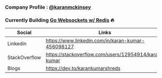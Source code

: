 ### Company Profile : <a href="https://github.com/karanmckinsey">@karanmckinsey</a>

### Currently Building <a href="https://github.com/karankumarshreds/Websockets">Go Websockets w/ Redis</a> 🔥

<!--  <div float="left">
  
 **Full Stack Developer:** Javascript, Typescript, Go, Python, Rabbitmq, Microservices
 
 **Devops Engineer:** CICD, Docker, Github Actions,  Kubernetes (SME) & AWS Cloud 
  
 **Red Hat Certified Engineer** (certified x2) 
  
 </div> -->



| Social | Links |
| ------ | ------ |
| Linkedin | https://www.linkedin.com/in/karan-kumar-456098127 |
| StackOverflow | https://stackoverflow.com/users/12954914/karan-kumar |
| Blogs | https://dev.to/karankumarshreds |



